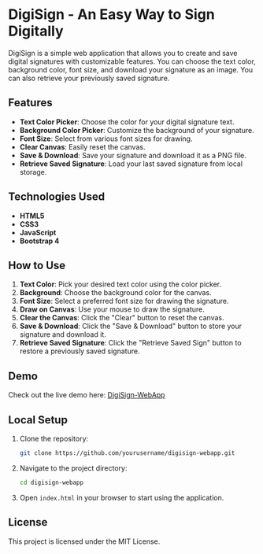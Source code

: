 # DigiSign - An Easy Way to Sign Digitally

DigiSign is a simple web application that allows you to create and save digital signatures with customizable features. You can choose the text color, background color, font size, and download your signature as an image. You can also retrieve your previously saved signature.

## Features

- **Text Color Picker**: Choose the color for your digital signature text.
- **Background Color Picker**: Customize the background of your signature.
- **Font Size**: Select from various font sizes for drawing.
- **Clear Canvas**: Easily reset the canvas.
- **Save & Download**: Save your signature and download it as a PNG file.
- **Retrieve Saved Signature**: Load your last saved signature from local storage.

## Technologies Used

- **HTML5**
- **CSS3**
- **JavaScript**
- **Bootstrap 4**

## How to Use

1. **Text Color**: Pick your desired text color using the color picker.
2. **Background**: Choose the background color for the canvas.
3. **Font Size**: Select a preferred font size for drawing the signature.
4. **Draw on Canvas**: Use your mouse to draw the signature.
5. **Clear the Canvas**: Click the "Clear" button to reset the canvas.
6. **Save & Download**: Click the "Save & Download" button to store your signature and download it.
7. **Retrieve Saved Signature**: Click the "Retrieve Saved Sign" button to restore a previously saved signature.


## Demo

Check out the live demo here: [DigiSign-WebApp](https://umair228.github.io/DigiSign-WebApp/)

## Local Setup

1. Clone the repository:
    ```bash
    git clone https://github.com/yourusername/digisign-webapp.git
    ```

2. Navigate to the project directory:
    ```bash
    cd digisign-webapp
    ```

3. Open `index.html` in your browser to start using the application.

## License

This project is licensed under the MIT License.
